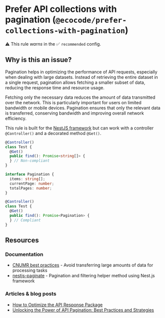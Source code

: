 # Prefer API collections with pagination (`@ecocode/prefer-collections-with-pagination`)

⚠️ This rule _warns_ in the ✅ `recommended` config.

<!-- end auto-generated rule header -->

## Why is this an issue?

Pagination helps in optimizing the performance of API requests, especially when dealing with large datasets.
Instead of retrieving the entire dataset in a single request, pagination allows fetching a smaller subset of data,
reducing the response time and resource usage.

Fetching only the necessary data reduces the amount of data transmitted over the network.
This is particularly important for users on limited bandwidth or mobile devices.
Pagination ensures that only the relevant data is transferred, conserving bandwidth and improving overall network
efficiency.

This rule is built for the [NestJS framework](https://nestjs.com) but can work with a controller `@Controller()` and a
decorated method `@Get()`.

```ts
@Controller()
class Test {
  @Get()
  public find(): Promise<string[]> {
  } // Non-compliant
}
```

```ts
interface Pagination {
  items: string[];
  currentPage: number;
  totalPages: number;
}

@Controller()
class Test {
  @Get()
  public find(): Promise<Pagination> {
  } // Compliant
}
```

## Resources

### Documentation

- [CNUMR best practices](https://github.com/cnumr/best-practices/blob/main/chapters/BP_076_en.md) - Avoid transferring
  large amounts of data for processing tasks
- [nestjs-paginate](https://github.com/ppetzold/nestjs-paginate) - Pagination and filtering helper method using Nest.js
  framework

### Articles & blog posts

- [How to Optimize the API Response Package](https://nordicapis.com/optimizing-the-api-response-package/)
- [Unlocking the Power of API Pagination: Best Practices and Strategies](https://dev.to/pragativerma18/unlocking-the-power-of-api-pagination-best-practices-and-strategies-4b49)
